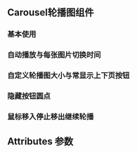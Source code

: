 <script setup>
import demo1 from  './demo1.vue'
import demo2 from  './demo2.vue'
import demo3 from  './demo3.vue'
import demo4 from  './demo4.vue'
import demo5 from  './demo5.vue'
import Attributes from './Attributes.vue'
import preview from '@/components/preview.vue'

</script>

## Carousel轮播图组件

### 基本使用
<demo1/>
<preview compName='carousel' demoName='demo1'/>

### 自动播放与每张图片切换时间
<demo2/>
<preview compName='carousel' demoName='demo2'/>

### 自定义轮播图大小与常显示上下页按钮
<demo3/>
<preview compName='carousel' demoName='demo3'/>

### 隐藏按钮圆点
<demo4/>
<preview compName='carousel' demoName='demo4'/>

### 鼠标移入停止移出继续轮播
<demo5/>
<preview compName='carousel' demoName='demo5'/>

## Attributes 参数
<Attributes/>
<br/>


